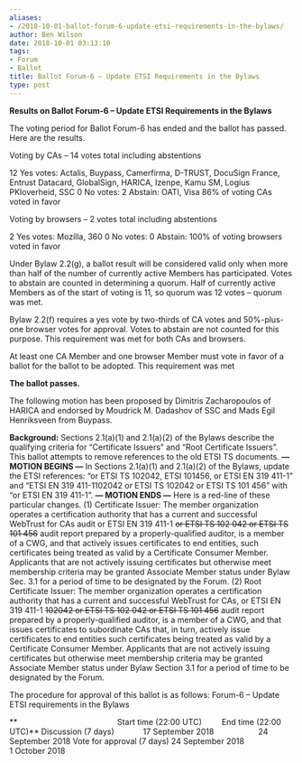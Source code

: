 ```yaml
---
aliases:
- /2018-10-01-ballot-forum-6-update-etsi-requirements-in-the-bylaws/
author: Ben Wilson
date: 2018-10-01 03:13:10
tags:
- Forum
- Ballot
title: Ballot Forum-6 – Update ETSI Requirements in the Bylaws
type: post
---
```


**Results on Ballot Forum-6 – Update ETSI Requirements in the Bylaws**

The voting period for Ballot Forum-6 has ended and the ballot has passed. Here are the results.

Voting by CAs – 14 votes total including abstentions

12 Yes votes: Actalis, Buypass, Camerfirma, D-TRUST, DocuSign France, Entrust Datacard, GlobalSign, HARICA, Izenpe, Kamu SM, Logius PKIoverheid, SSC
0 No votes:
2 Abstain: OATI, Visa
86% of voting CAs voted in favor

Voting by browsers – 2 votes total including abstentions

2 Yes votes: Mozilla, 360
0 No votes:
0 Abstain:
100% of voting browsers voted in favor

Under Bylaw 2.2(g), a ballot result will be considered valid only when more than half of the number of currently active Members has participated. Votes to abstain are counted in determining a quorum. Half of currently active Members as of the start of voting is 11, so quorum was 12 votes – quorum was met.

Bylaw 2.2(f) requires a yes vote by two-thirds of CA votes and 50%-plus-one browser votes for approval. Votes to abstain are not counted for this purpose. This requirement was met for both CAs and browsers.

At least one CA Member and one browser Member must vote in favor of a ballot for the ballot to be adopted. This requirement was met

**The ballot passes.**

The following motion has been proposed by Dimitris Zacharopoulos of HARICA and endorsed by Moudrick M. Dadashov of SSC and Mads Egil Henriksveen from Buypass.

**Background:**
Sections 2.1(a)(1) and 2.1(a)(2) of the Bylaws describe the qualifying criteria for “Certificate Issuers” and “Root Certificate Issuers”. This ballot attempts to remove references to the old ETSI TS documents.
**— MOTION BEGINS —**
In Sections 2.1(a)(1) and 2.1(a)(2) of the Bylaws, update the ETSI references:
“or ETSI TS 102042, ETSI 101456, or ETSI EN 319 411-1” and “ETSI EN 319 411-1102042 or ETSI TS 102042 or ETSI TS 101 456” with “or ETSI EN 319 411-1”.
**— MOTION ENDS —**
Here is a red-line of these particular changes.
(1) Certificate Issuer: The member organization operates a certification authority that has a current and successful WebTrust for CAs audit or ETSI EN 319 411-1 ~~or ETSI TS 102 042 or ETSI TS 101 456~~ audit report prepared by a properly-qualified auditor, is a member of a CWG, and that actively issues certificates to end entities, such certificates being treated as valid by a Certificate Consumer Member. Applicants that are not actively issuing certificates but otherwise meet membership criteria may be granted Associate Member status under Bylaw Sec. 3.1 for a period of time to be designated by the Forum.
(2) Root Certificate Issuer: The member organization operates a certification authority that has a current and successful WebTrust for CAs, or ETSI EN 319 411-1 ~~102042 or ETSI TS 102 042 or ETSI TS 101 456~~ audit report prepared by a properly-qualified auditor, is a member of a CWG, and that issues certificates to subordinate CAs that, in turn, actively issue certificates to end entities such certificates being treated as valid by a Certificate Consumer Member. Applicants that are not actively issuing certificates but otherwise meet membership criteria may be granted Associate Member status under Bylaw Section 3.1 for a period of time to be designated by the Forum.

The procedure for approval of this ballot is as follows:
Forum-6 – Update ETSI requirements in the Bylaws

**                                             Start time (22:00 UTC)         End time (22:00 UTC)**
Discussion (7 days)             17 September 2018                    24 September 2018
Vote for approval (7 days) 24 September 2018                       1 October 2018